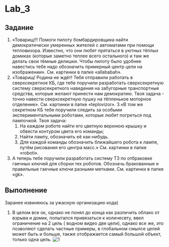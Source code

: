 # Lab_3
## Задание
1. «Товарищ!!! Помоги пилоту бомбардировщика найти демократически умеренных жителей с автоматами при помощи тепловизора. Известно, что они любят прятаться в уютных тёплых домиках (которые заметно теплее всего остального) и там же делать свои тёмные делишки. Чтобы пилоту было удобнее навестись тебе надо обозначить примерный центр цели на изображении». См. картинки в папке «allababah».
2. «Товарищ! Родина не ждёт! Тебя отправили работать в сверхсекретное КБ, где тебе поручили разработать сверхсекретную систему сверхсекретного наведения на забугорные транспортные средства, которые желают принести нам демократию. Твоя задача - точно навести сверхсекретную пушку на тёпленькое моторное отделение». См. картинки в папке «teplovizor».
3.«В том же секретном КБ тебе поручили следить за особыми экспериментальными роботами, которые любят погреться под лампочкой. Твоя задача: 
   1)	На каждом роботе найти его цветную верхнюю крышку и обвести контуром цвета его команды;
   2)	Найти лампу, обозначить её как-нибудь.
   3)	Для каждой команды обозначить ближайшего робота к лампе, путём рисования его центра масс.»
См. картинки в папке «roboti».
4. А теперь тебе поручили разработать систему ТЗ по отбраковке гаечных ключей для сборки тех роботов. Обозначь бракованные и правильные гаечные ключи разными метками.  См. картинки в папке «gk».
## Выполнение 
Заранее извиняюсь за ужасную организацию кода) 
1. В целом все ок, однако не понял до конца как различить облако от взрыва и домик, попытался привязаться к количесвту, ввел ограничение на 2 цель ( водном видео две цели), однако все же, это позволяют сделать частные примеры, в глобальном смылсе целей может быть и больше, также отображается самый большой объект, только одна цель.
![1](lab_3/img_report/1.jpg "1")
